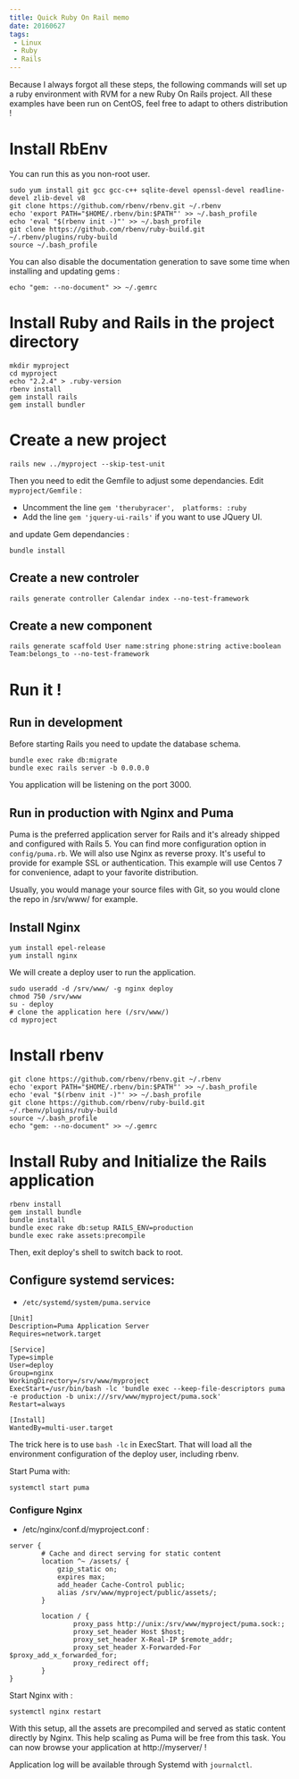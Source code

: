 ```yaml
---
title: Quick Ruby On Rail memo
date: 20160627
tags:
 - Linux
 - Ruby
 - Rails
---
```


Because I always forgot all these steps, the following commands will set up a ruby environment with RVM for a new Ruby On Rails project.
All these examples have been run on CentOS, feel free to adapt to others distribution !

# Install RbEnv

You can run this as you non-root user.

```
sudo yum install git gcc gcc-c++ sqlite-devel openssl-devel readline-devel zlib-devel v8
git clone https://github.com/rbenv/rbenv.git ~/.rbenv
echo 'export PATH="$HOME/.rbenv/bin:$PATH"' >> ~/.bash_profile
echo 'eval "$(rbenv init -)"' >> ~/.bash_profile
git clone https://github.com/rbenv/ruby-build.git ~/.rbenv/plugins/ruby-build
source ~/.bash_profile
```

You can also disable the documentation generation to save some time when installing and updating gems :


```
echo "gem: --no-document" >> ~/.gemrc
```

# Install Ruby and Rails in the project directory

```
mkdir myproject
cd myproject
echo "2.2.4" > .ruby-version
rbenv install
gem install rails
gem install bundler
```

# Create a new project

```
rails new ../myproject --skip-test-unit
```

Then you need to edit the Gemfile to adjust some dependancies. Edit `myproject/Gemfile` :

 - Uncomment the line `gem 'therubyracer',  platforms: :ruby`
 - Add the line `gem 'jquery-ui-rails'` if you want to use JQuery UI.


and update Gem dependancies :

```
bundle install
```

## Create a new controler

```
rails generate controller Calendar index --no-test-framework
```

## Create a new component

```
rails generate scaffold User name:string phone:string active:boolean Team:belongs_to --no-test-framework
```

# Run it !

## Run in development 

Before starting Rails you need to update the database schema.

```
bundle exec rake db:migrate
bundle exec rails server -b 0.0.0.0
```

You application will be listening on the port 3000.

## Run in production with Nginx and Puma

Puma is the preferred application server for Rails and it's already shipped and configured with Rails 5. You can find more configuration option in `config/puma.rb`.
We will also use Nginx as reverse proxy. It's useful to provide for example SSL or authentication. This example will use Centos 7 for convenience, adapt to your favorite distribution.


Usually, you would manage your source files with Git, so you would clone the repo in /srv/www/ for example.

## Install Nginx

```
yum install epel-release
yum install nginx
```

We will create a deploy user to run the application.

```
sudo useradd -d /srv/www/ -g nginx deploy
chmod 750 /srv/www
su - deploy
# clone the application here (/srv/www/)
cd myproject
```

# Install rbenv

```
git clone https://github.com/rbenv/rbenv.git ~/.rbenv
echo 'export PATH="$HOME/.rbenv/bin:$PATH"' >> ~/.bash_profile
echo 'eval "$(rbenv init -)"' >> ~/.bash_profile
git clone https://github.com/rbenv/ruby-build.git ~/.rbenv/plugins/ruby-build
source ~/.bash_profile
echo "gem: --no-document" >> ~/.gemrc
```

# Install Ruby and Initialize the Rails application

```
rbenv install
gem install bundle
bundle install
bundle exec rake db:setup RAILS_ENV=production
bundle exec rake assets:precompile
```

Then, exit deploy's shell to switch back to root.

## Configure systemd services:

 - `/etc/systemd/system/puma.service`

```
[Unit]
Description=Puma Application Server
Requires=network.target

[Service]
Type=simple
User=deploy
Group=nginx
WorkingDirectory=/srv/www/myproject
ExecStart=/usr/bin/bash -lc 'bundle exec --keep-file-descriptors puma -e production -b unix:///srv/www/myproject/puma.sock'
Restart=always

[Install]
WantedBy=multi-user.target
```

The trick here is to use `bash -lc` in ExecStart. That will load all the environment configuration of the deploy user, including rbenv.

Start Puma with:

```
systemctl start puma
```

### Configure Nginx

 - /etc/nginx/conf.d/myproject.conf :

```
server {
		# Cache and direct serving for static content
        location ^~ /assets/ {
            gzip_static on;
            expires max;
            add_header Cache-Control public;
            alias /srv/www/myproject/public/assets/;
        }

        location / {
                proxy_pass http://unix:/srv/www/myproject/puma.sock:;
                proxy_set_header Host $host;
                proxy_set_header X-Real-IP $remote_addr;
                proxy_set_header X-Forwarded-For $proxy_add_x_forwarded_for;
                proxy_redirect off;
        }
}
```

Start Nginx with :

```
systemctl nginx restart
```

With this setup, all the assets are precompiled and served as static content directly by Nginx. This help scaling as Puma will be free from this task.
You can now browse your application at http://myserver/ !

Application log will be available through Systemd with `journalctl`.

